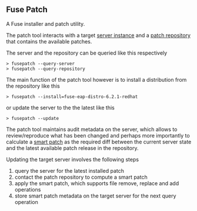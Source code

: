 ## Fuse Patch

A Fuse installer and patch utility.

The patch tool interacts with a target [server instance](tool/src/main/java/com/redhat/fuse/patch/ServerInstance.java) and a [patch repository](tool/src/main/java/com/redhat/fuse/patch/PatchRepository.java) that contains the available patches.

The server and the repository can be queried like this respectively

```
> fusepatch --query-server
> fusepatch --query-repository
```

The main function of the patch tool however is to install a distribution from the repository like this

```
> fusepatch --install=fuse-eap-distro-6.2.1-redhat
```

or update the server to the the latest like this

```
> fusepatch --update
```

The patch tool maintains audit metadata on the server, which allows to review/reproduce what has been changed and perhaps more importantly to calculate a [smart patch](tool/src/main/java/com/redhat/fuse/patch/SmartPatch.java) as the required diff between the current server state and the latest available patch release in the repository.

Updating the target server involves the following steps

1. query the server for the latest installed patch
2. contact the patch repository to compute a smart patch
3. apply the smart patch, which supports file remove, replace and add operations
4. store smart patch metadata on the target server for the next query operation
